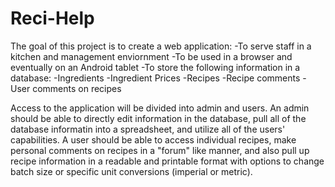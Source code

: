 # Reci-Help

The goal of this project is to create a web application:
    -To serve staff in a kitchen and management enviornment
    -To be used in a browser and eventually on an Android tablet
    -To store the following information in a database:
        -Ingredients
        -Ingredient Prices
        -Recipes
        -Recipe comments
        -User comments on recipes

Access to the application will be divided into admin and users.
An admin should be able to directly edit information in the database, pull all of the database informatin into
a spreadsheet, and utilize all of the users' capabilities.
A user should be able to access individual recipes, make personal comments on recipes in a "forum" like manner,
and also pull up recipe information in a readable and printable format with options to change batch size or
specific unit conversions (imperial or metric).